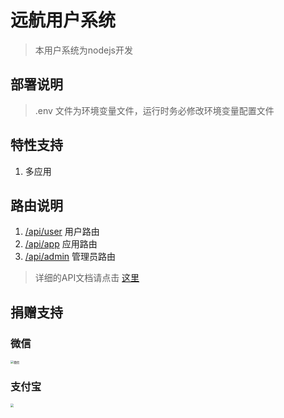 # 远航用户系统
> 本用户系统为nodejs开发

## 部署说明

> .env 文件为环境变量文件，运行时务必修改环境变量配置文件

## 特性支持

1. 多应用

## 路由说明

1. [/api/user](/controllers/userController.js) 用户路由
2. [/api/app](/controllers/appControllers.js) 应用路由
3. [/api/admin](/controllers/adminController.js) 管理员路由

> 详细的API文档请点击 [这里](https://apifox.com/apidoc/shared-e1408fb6-11dd-48e5-b6c7-856aae1f8948)

## 捐赠支持

### 微信

<img src="C:\Users\WKM\Pictures\微信图片_20240623173743.jpg" alt="微信" style="zoom:33%;" />

### 支付宝

<img src="C:\Users\WKM\Pictures\微信图片_20240623173923.jpg" style="zoom:33%;" />